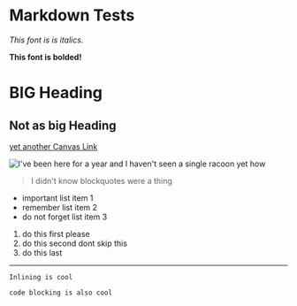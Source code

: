 Markdown Tests
====

*This font is is italics.*

**This font is bolded!**

BIG Heading
====

Not as big Heading
----

[yet another Canvas Link](https://canvas.ucsd.edu/)

![I've been here for a year and I haven't seen a single racoon yet how](https://i.natgeofe.com/k/6289c775-a06c-426a-badb-8d181a55237b/raccoon-grass_2x1.jpg)

> I didn't know blockquotes were a thing

* important list item 1
* remember list item 2
* do not forget list item 3

1. do this first please
2. do this second dont skip this
3. do this last

***

`Inlining is cool`

```
code blocking is also cool
```

